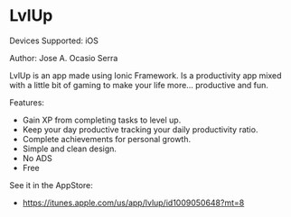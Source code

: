 # LvlUp
Devices Supported: iOS

Author: Jose A. Ocasio Serra 

LvlUp is an app made using Ionic Framework. Is a productivity app mixed with a little bit of gaming to make your life more... productive and fun. 

Features: 
- Gain XP from completing tasks to level up.
- Keep your day productive tracking your daily productivity ratio.
- Complete achievements for personal growth.
- Simple and clean design.
- No ADS
- Free


See it in the AppStore: 
- https://itunes.apple.com/us/app/lvlup/id1009050648?mt=8
